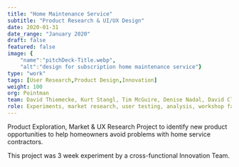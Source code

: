 ```yaml
---
title: "Home Maintenance Service"
subtitle: "Product Research & UI/UX Design"
date: 2020-01-31
date_range: "January 2020"
draft: false
featured: false
image: {
    "name":"pitchDeck-Title.webp", 
    "alt":"design for subscription home maintenance service"}
type: "work"
tags: [User Research,Product Design,Innovation]
weight: 100
org: Pointman
team: David Thiemecke, Kurt Stangl, Tim McGuire, Denise Nadal, David Cloyd, Chris Schobert, Seth Zielinski, Jay Pawlowski, Nick Kaszmarek
role: Experiments, market research, user testing, analysis, workshop facilitating, customer journeys, user flows, personas
---
```

Product Exploration, Market & UX Research Project to identify new product opportunities to help homeowners avoid problems with home service contractors. 

This project was 3 week experiment by a cross-functional Innovation Team.
